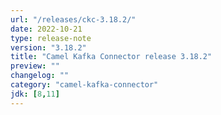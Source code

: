 ```yaml
---
url: "/releases/ckc-3.18.2/"
date: 2022-10-21
type: release-note
version: "3.18.2"
title: "Camel Kafka Connector release 3.18.2"
preview: ""
changelog: ""
category: "camel-kafka-connector"
jdk: [8,11]
---
```

